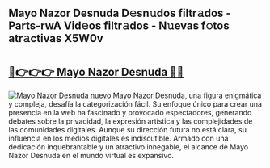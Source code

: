 ## Mayo Nazor Desnuda D𝚎sn𝚞dos filtr𝚊dos - Parts-rwA Vid𝚎os filtr𝚊dos - N𝚞evas f𝚘tos atr𝚊ctivas X5W0v

# <h2><a href="http://mb0aai.tromn.icu/?c=Mayo+Nazor+Desnuda">🔗👉👉👉 Mayo Nazor Desnuda 🔗🔗</a></h2>

[![Mayo Nazor Desnuda nuevo](https://i.imgur.com/pEAQMta.gif)](http://mb0aai.tromn.icu/?c=Mayo+Nazor+Desnuda)
Mayo Nazor Desnuda, una figura enigmática y compleja, desafía la categorización fácil. Su enfoque único para crear una presencia en la web ha fascinado y provocado espectadores, generando debates sobre la privacidad, la expresión artística y las complejidades de las comunidades digitales. Aunque su dirección futura no está clara, su influencia en los medios digitales es indiscutible. Armado con una dedicación inquebrantable y un atractivo innegable, el alcance de Mayo Nazor Desnuda en el mundo virtual es expansivo.
